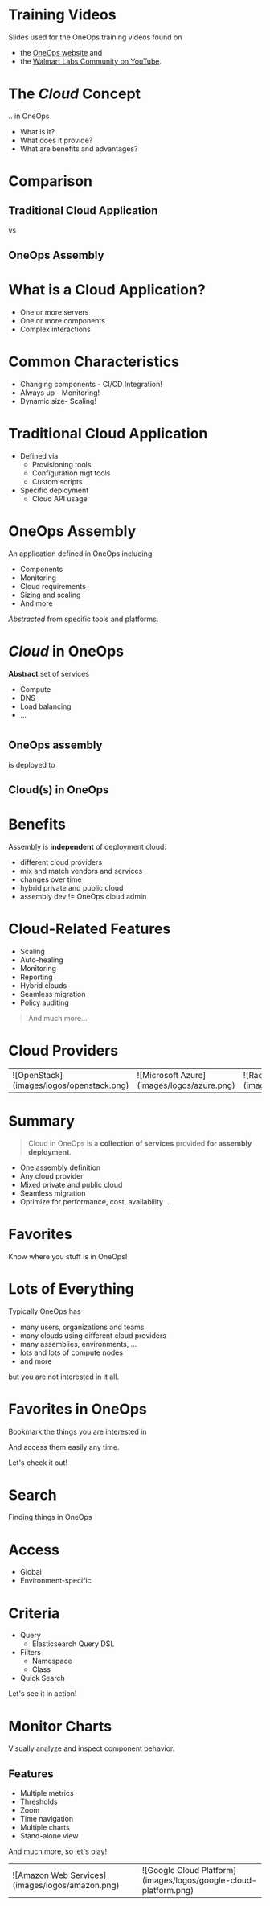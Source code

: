 # Training Videos

Slides used for the OneOps training videos found on 

- the [OneOps website](http://oneops.com) and 
- the [Walmart Labs Community on YouTube](https://www.youtube.com/watch?v=tmFguo76K90&list=PLjDnb0653uBDMBpTBoLVkVtGIDO-P8e3U).

<!--- horizontal -->

# The _Cloud_ Concept 

.. in OneOps

- What is it? <!-- .element: class="fragment" -->
- What does it provide? <!-- .element: class="fragment" -->
- What are benefits and advantages? <!-- .element: class="fragment" -->

<!--- vertical -->

# Comparison

## Traditional Cloud Application

vs <!-- .element: class="fragment" -->

## OneOps Assembly <!-- .element: class="fragment" -->

<!--- vertical -->

# What is a Cloud Application?

- One or more servers <!-- .element: class="fragment" -->
- One or more components <!-- .element: class="fragment" -->
- Complex interactions <!-- .element: class="fragment" -->

<!--- vertical -->

# Common Characteristics

- Changing components - CI/CD Integration! <!-- .element: class="fragment" -->
- Always up - Monitoring! <!-- .element: class="fragment" -->
- Dynamic size- Scaling! <!-- .element: class="fragment" -->

<!--- vertical -->

# Traditional Cloud Application

- Defined via 
  - Provisioning tools
  - Configuration mgt tools
  - Custom scripts
- Specific deployment
  - Cloud API usage

<!--- vertical -->

# OneOps Assembly

An application defined in OneOps including

- Components 
- Monitoring
- Cloud requirements
- Sizing and scaling
- And more

_Abstracted_ from specific tools and platforms.

<!--- vertical -->

# _Cloud_ in OneOps 

__Abstract__ set of services

- Compute
- DNS
- Load balancing
- ...

<!--- vertical -->

#  

## OneOps assembly 

is deployed to 

## Cloud(s) in OneOps

<!--- vertical -->

# Benefits

Assembly is __independent__ of deployment cloud:

- different cloud providers
- mix and match vendors and services
- changes over time
- hybrid private and public cloud
- assembly dev != OneOps cloud admin

<!--- vertical -->

# Cloud-Related Features

* Scaling
* Auto-healing
* Monitoring
* Reporting
* Hybrid clouds
* Seamless migration
* Policy auditing

> And much more...

<!--- vertical -->

# Cloud Providers

<table border="0">
<tr>
<td>
![OpenStack](images/logos/openstack.png)
</td>
<td>
![Microsoft Azure](images/logos/azure.png)
</td>
<td>
![Rackspace](images/logos/rackspace.png)
</td>
</tr>
</table>

<table border="0">
<tr>
<td>
![Amazon Web Services](images/logos/amazon.png)
</td>
<td>
![Google Cloud Platform](images/logos/google-cloud-platform.png)
</td>
</tr>

<!--- vertical -->

# Summary 

>Cloud in OneOps is a __collection of services__ provided __for assembly deployment__.

- One assembly definition <!-- .element: class="fragment" -->
- Any cloud provider <!-- .element: class="fragment" -->
- Mixed private and public cloud <!-- .element: class="fragment" -->
- Seamless migration <!-- .element: class="fragment" -->
- Optimize for performance, cost, availability ... <!-- .element: class="fragment" -->

<!--- horizontal -->

# Favorites

Know where you stuff is in OneOps!

<!--- vertical -->

# Lots of Everything

Typically OneOps has 

- many users, organizations and teams <!-- .element: class="fragment" -->
- many clouds using different cloud providers <!-- .element: class="fragment" -->
- many assemblies, environments, ... <!-- .element: class="fragment" -->
- lots and lots of compute nodes <!-- .element: class="fragment" -->
- and more <!-- .element: class="fragment" -->

but you are not interested in it all. <!-- .element: class="fragment" -->

<!--- vertical -->

# Favorites in OneOps

Bookmark the things you are interested in <!-- .element: class="fragment" -->

And access them easily any time. <!-- .element: class="fragment" -->

Let's check it out! <!-- .element: class="fragment" -->

<!--- horizontal -->

# Search

Finding things in OneOps

<!--- vertical -->

# Access

- Global <!-- .element: class="fragment" -->
- Environment-specific <!-- .element: class="fragment" -->

<!--- vertical -->

# Criteria

- Query <!-- .element: class="fragment" -->
  - Elasticsearch Query DSL <!-- .element: class="fragment" --> 
- Filters <!-- .element: class="fragment" -->
  - Namespace <!-- .element: class="fragment" -->
  - Class <!-- .element: class="fragment" -->
- Quick Search <!-- .element: class="fragment" -->

Let's see it in action! <!-- .element: class="fragment" -->

<!--- horizontal -->

# Monitor Charts

Visually analyze and inspect component behavior.

<!--- vertical -->

## Features

- Multiple metrics <!-- .element: class="fragment" -->
- Thresholds <!-- .element: class="fragment" -->
- Zoom <!-- .element: class="fragment" -->
- Time navigation <!-- .element: class="fragment" -->
- Multiple charts <!-- .element: class="fragment" -->
- Stand-alone view <!-- .element: class="fragment" -->

And much more, so let's play! <!-- .element: class="fragment" -->